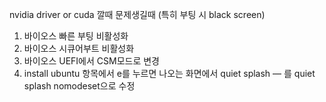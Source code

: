 nvidia driver or cuda 깔때 문제생길때 (특히 부팅 시 black screen)

1. 바이오스 빠른 부팅 비활성화
2. 바이오스 시큐어부트 비활성화
3. 바이오스 UEFI에서 CSM모드로 변경
4. install ubuntu 항목에서 e를 누르면 나오는 화면에서 quiet splash — 를 quiet splash nomodeset으로 수정
